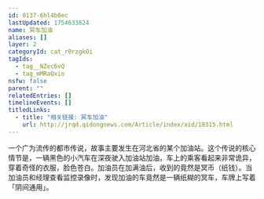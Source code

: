 ```yaml
---
id: 0137-6hl4b0ec
lastUpdated: 1754633624
name: 冥车加油
aliases: []
layer: 2
categoryId: cat_r0rzgkOi
tagIds:
  - tag__NZec6vQ
  - tag_mMRaQxio
nsfw: false
parent: ""
relatedEntries: []
timelineEvents: []
titledLinks:
  - title: "相关链接: 冥车加油"
    url: http://jrqd.qidongnews.com/Article/index/aid/18315.html
---
```


一个广为流传的都市传说，故事主要发生在河北省的某个加油站。这个传说的核心情节是，一辆黑色的小汽车在深夜驶入加油站加油，车上的乘客看起来非常诡异，穿着奇怪的衣服，脸色苍白。加油员在加满油后，收到的竟然是冥币（纸钱）。当加油员和经理查看监控录像时，发现加油的车竟然是一辆纸糊的冥车，车牌上写着「阴间通用」。